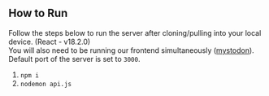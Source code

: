 ## How to Run
Follow the steps below to run the server after cloning/pulling into your local device. (React - v18.2.0)  
You will also need to be running our frontend simultaneously ([mystodon](https://github.com/Vikalp-Social/mystodon)).  
Default port of the server is set to `3000`.

1) `npm i`
2) `nodemon api.js`
